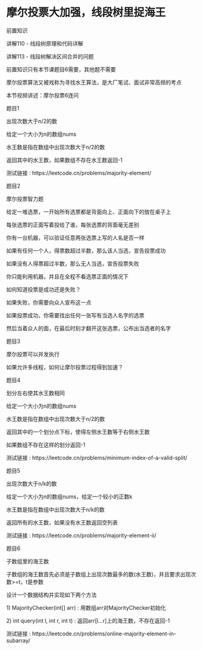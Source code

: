 # 摩尔投票大加强，线段树里捉海王

前置知识

讲解110 \- 线段树原理和代码详解

讲解113 \- 线段树解决区间合并的问题

前置知识只有本节课题目6需要，其他题不需要

摩尔投票算法又被戏称为寻找水王算法，是大厂笔试、面试非常高频的考点

本节视频讲述：摩尔投票6连问

题目1

出现次数大于n/2的数

给定一个大小为n的数组nums

水王数是指在数组中出现次数大于n/2的数

返回其中的水王数，如果数组不存在水王数返回\-1

测试链接 : https://leetcode\.cn/problems/majority\-element/

题目2

摩尔投票智力题

给定一堆选票，一开始所有选票都是背面向上、正面向下的放在桌子上

每张选票的正面写着投给了谁，每张选票的背面毫无差别

你有一台机器，可以验证任意两张选票上写的人名是否一样

如果有任何一个人，得票数超过半数，那么该人当选，宣告投票成功

如果没有人得票超过半数，那么无人当选，宣告投票失败

你只能利用机器，并且在全程不看选票正面的情况下

如何知道投票是成功还是失败？

如果失败，你需要向众人宣布这一点

如果投票成功，你需要找出任何一张写有当选人名字的选票

然后当着众人的面，在最后时刻才翻开这张选票，公布出当选者的名字

题目3

摩尔投票可以并发执行

如果允许多线程，如何让摩尔投票过程得到加速？

题目4

划分左右使其水王数相同

给定一个大小为n的数组nums

水王数是指在数组中出现次数大于n/2的数

返回其中的一个划分点下标，使得左侧水王数等于右侧水王数

如果数组不存在这样的划分返回\-1

测试链接 : https://leetcode\.cn/problems/minimum\-index\-of\-a\-valid\-split/

题目5

出现次数大于n/k的数

给定一个大小为n的数组nums，给定一个较小的正数k

水王数是指在数组中出现次数大于n/k的数

返回所有的水王数，如果没有水王数返回空列表

测试链接 : https://leetcode\.cn/problems/majority\-element\-ii/

题目6

子数组里的海王数

子数组的海王数首先必须是子数组上出现次数最多的数\(水王数\)，并且要求出现次数>=t，t是参数

设计一个数据结构并实现如下两个方法

1\) MajorityChecker\(int\[\] arr\) : 用数组arr对MajorityChecker初始化

2\) int query\(int l\, int r\, int t\) : 返回arr\[l\.\.\.r\]上的海王数，不存在返回\-1

测试链接 : https://leetcode\.cn/problems/online\-majority\-element\-in\-subarray/

